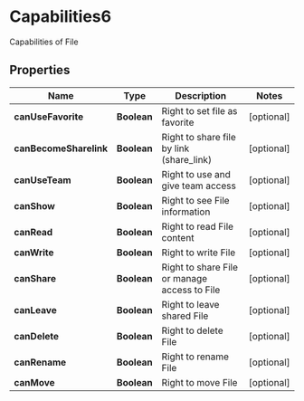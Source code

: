 

# Capabilities6

Capabilities of File

## Properties

| Name | Type | Description | Notes |
|------------ | ------------- | ------------- | -------------|
|**canUseFavorite** | **Boolean** | Right to set file as favorite |  [optional] |
|**canBecomeSharelink** | **Boolean** | Right to share file by link (share_link) |  [optional] |
|**canUseTeam** | **Boolean** | Right to use and give team access |  [optional] |
|**canShow** | **Boolean** | Right to see File information |  [optional] |
|**canRead** | **Boolean** | Right to read File content |  [optional] |
|**canWrite** | **Boolean** | Right to write File |  [optional] |
|**canShare** | **Boolean** | Right to share File or manage access to File |  [optional] |
|**canLeave** | **Boolean** | Right to leave shared File |  [optional] |
|**canDelete** | **Boolean** | Right to delete File |  [optional] |
|**canRename** | **Boolean** | Right to rename File |  [optional] |
|**canMove** | **Boolean** | Right to move File |  [optional] |



